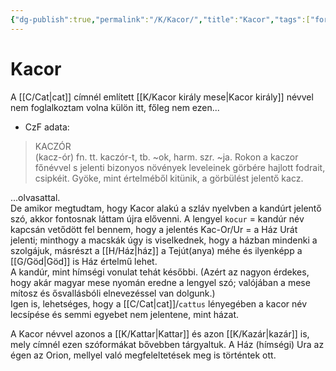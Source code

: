 ```yaml
---
{"dg-publish":true,"permalink":"/K/Kacor/","title":"Kacor","tags":["formatted🟢"],"created":"2023-10-13T01:34","updated":"2023-10-13T01:34"}
---
```



# Kacor



A [[C/Cat\|cat]] címnél említett [[K/Kacor király mese\|Kacor király]] névvel nem foglalkoztam volna külön itt, főleg nem ezen...  
- CzF adata:  
> KACZÓR  
 (kacz-ór) fn. tt. kaczór-t, tb. ~ok, harm. szr. ~ja. Rokon a kaczor főnévvel s jelenti bizonyos növények leveleinek görbére hajlott fodrait, csipkéit. Gyöke, mint értelméből kitünik, a görbülést jelentő kacz.
 
...olvasattal.  
De amikor megtudtam, hogy Kacor alakú a szláv nyelvben a kandúrt jelentő szó, akkor fontosnak láttam újra elővenni. A lengyel `kocur` = kandúr név kapcsán vetődött fel bennem, hogy a jelentés Kac-Or/Ur = a Ház Urát jelenti; minthogy a macskák úgy is viselkednek, hogy a házban mindenki a szolgájuk, másrészt a [[H/Ház\|ház]] a Tejút(anya) méhe és ilyenképp a [[G/Göd\|Göd]] is Ház értelmű lehet.  
A kandúr, mint hímségi vonulat tehát későbbi. (Azért az nagyon érdekes, hogy akár magyar mese nyomán eredne a lengyel szó; valójában a mese mítosz és ősvallásbóli elnevezéssel van dolgunk.)  
Igen is, lehetséges, hogy a [[C/Cat\|cat]]/`cattus` lényegében a kacor név lecsípése és semmi egyebet nem jelentene, mint házat.  

A Kacor névvel azonos a [[K/Kattar\|Kattar]] és azon [[K/Kazár\|kazár]] is, mely címnél ezen szóformákat bővebben tárgyaltuk. A Ház (hímségi) Ura az égen az Orion, mellyel való megfeleltetések meg is történtek ott.  